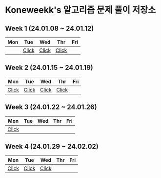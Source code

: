 # Koneweekk's 알고리즘 문제 풀이 저장소

## Week 1 (24.01.08 ~ 24.01.12)

|Mon|Tue|Wed|Thr|Fri|
|---|---|---|---|---|
||[Click](./24_01/240109_solution.md)|[Click](./24_01/240110_solution.md)|[Click](./24_01/240111_solution.md)||

## Week 2 (24.01.15 ~ 24.01.19)

|Mon|Tue|Wed|Thr|Fri|
|---|---|---|---|---|
|[Click](./24_01/240115_solution.md)|[Click](./24_01/240116_solution.md)|[Click](./24_01/240117_solution.md)|[Click](./24_01/240118_solution.md)||

## Week 3 (24.01.22 ~ 24.01.26)

|Mon|Tue|Wed|Thr|Fri|
|---|---|---|---|---|
|[Click](./24_01/240122_solution.md)|||||

## Week 4 (24.01.29 ~ 24.02.02)

|Mon|Tue|Wed|Thr|Fri|
|---|---|---|---|---|
|[Click](./24_01/240129_solution.md)|[Click](./24_01/240130_solution.md)|[Click](./24_01/240131_solution.md)|||